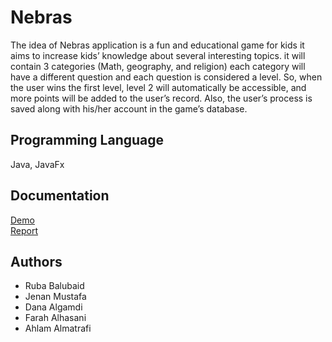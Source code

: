 # Nebras

The idea of Nebras application is a fun and educational game for kids it aims
to increase kids’ knowledge about several interesting topics. it will contain
3 categories (Math, geography, and religion) each category will have a
different question and each question is considered a level. So, when the
user wins the first level, level 2 will automatically be accessible, and more
points will be added to the user’s record. Also, the user’s process is saved
along with his/her account in the game’s database.


## Programming Language
Java, JavaFx


## Documentation
[Demo](https://github.com/RubaBalubaid/nebras/blob/main/nebrasTeamProject.mp4)<br>
[Report](https://github.com/RubaBalubaid/nebras/blob/main/Nebras%20Report.pdf)

## Authors
- Ruba Balubaid
- Jenan Mustafa
- Dana Algamdi
- Farah Alhasani
- Ahlam Almatrafi
